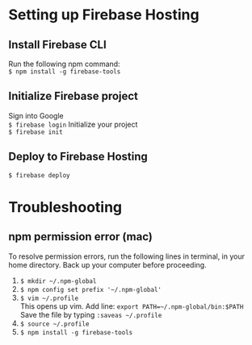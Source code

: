 # Setting up Firebase Hosting
## Install Firebase CLI
Run the following npm command: <br/> ```$ npm install -g firebase-tools```
## Initialize Firebase project
Sign into Google <br/>
```$ firebase login```
Initialize your project <br/>
```$ firebase init```
## Deploy to Firebase Hosting
```$ firebase deploy```

# Troubleshooting
## npm permission error (mac)
To resolve permission errors, run the following lines in terminal, in your home directory. Back up your computer before proceeding.

<ol>
<li><code>$ mkdir ~/.npm-global</code></li>
<li><code>$ npm config set prefix '~/.npm-global'</code></li>
<li><code>$ vim ~/.profile</code><br/>
This opens up vim. Add line: <code>export PATH=~/.npm-global/bin:$PATH</code><br/>
Save the file by typing <code>:saveas ~/.profile</code></li>
<li><code>$ source ~/.profile</code></li>
<li><code>$ npm install -g firebase-tools</code></li>
